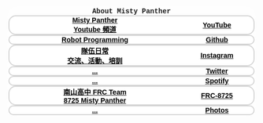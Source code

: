 <!-- don'tParseAsArticle -->
<style>
	/* basic */
	#aboutContent * {
		margin: 0px;
		outline: none;
		box-sizing: border-box;
		font-family: Arial, Helvetica, sans-serif;
		user-select: none;
	}

	#aboutContent, #glassBox {
		margin: 0px !important;
		width: calc(100*var(--mw)) !important;
    	height: calc(100*var(--mh)) !important;
		position: relative;
	}

	/* settings class */
	#aboutContent [display="bothCenter"] {
		display: flex;
		flex-direction: row;
		flex-wrap: nowrap;
		justify-content: center;
		align-items: center;
	}
	#aboutContent [material="glass"] {
		background-color: #ffffff30;
		backdrop-filter: blur(calc(0.4*var(--mw)));
		border-color: #aaaaaa00;
		border-width: 2px;
		border-style: solid;
		border-radius: 20px;
	}

	/* type class */
	#aboutContent .page {
		--margin: calc(4*var(--mw));
		margin: var(--margin) var(--margin) calc(var(--margin)*2) var(--margin);
		width: calc(100*var(--mw) - var(--margin)*2);
		height: calc(100*var(--mh) - var(--margin)*2);
		--pageInnerWidth: 100%;
		--pageInnerHeight: 100%;
	}

	#aboutContent .containBox{
		padding: calc(4*var(--mw));
		width: 100%;
		height: 100%;
		box-sizing: border-box;
	}
	#aboutContent .cardBox {
		display: flex;
		flex-direction: row;
		align-content: center;
		justify-content: flex-start;
		flex-wrap: wrap;
		align-items: center;
		gap: calc(4*var(--mw));
		width: var(--pageInnerWidth);
		height: calc(var(--pageInnerHeight)*0.6);
	}
	#aboutContent .cardBox > .card {
		--bgi: url('');
		--shadowColor: black;
		display: flex;
		flex-direction: column;
		flex-wrap: nowrap;
		align-content: center;
		justify-content: center;
		align-items: center;
		height: calc(var(--pageInnerHeight)*0.45);
		width: calc(19.8*var(--mw));
		position: relative;
		background: white;
		border-color: transparent;
		border-color: #afafaf88;
		border-width: 2px;
		border-style: solid;
		border-radius: 15px;
		box-shadow: 0px 0px 0px calc(-1*var(--mw)) white;
		transform: translateY(0px);
		transition: 0.5s;
		transition-timing-function: cubic-bezier(0.6, -0.57, 0.26, 2.12);
		overflow: hidden;
	}
	/* #aboutContent .cardBox > .card:hover {
		border-color: #afafaf88;
		border-color: var(--shadowColor);
		box-shadow: calc(2*var(--mw)) calc(2*var(--mw)) calc(1*var(--mw)) 0px #00000088;
		transform: translateY(-10px);
		box-shadow: 0px 20px 5px 0px var(--shadowColor);
	} */

	#aboutContent .cardBox > .card:hover {
		animation: sh0 0.5s ease-in-out both;
		border-color: var(--shadowColor);
		transform: translateY(-10px);
	}

	@keyframes sh0 {
	0% {
		transform: rotate(0deg);
	}

	25% {
		transform: rotate(7deg);
	}

	50% {
		transform: rotate(-7deg);
	}

	75% {
		transform: rotate(1deg);
	}

	100% {
		transform: rotate(0deg);
	}
	}

	#aboutContent .cardBox > .card:hover span {
		animation: storm 0.7s ease-in-out both;
		animation-delay: 0.06s;
	}

	#aboutContent .cardBox > .card::before {
		content: "";
		position: absolute;
		--width: calc(12*var(--mw));
		width: var(--width);
		height: var(--width);
		bottom: calc(var(--width)*-0.25);
		right: calc(var(--width)*-0.25);
		z-index: -1;
		background-image: var(--bgi);
		background-position: 0px 0px;
		background-repeat: no-repeat;
		background-size: 100%;
		transform: rotateZ(30deg) translateY(0px);
		filter: grayscale(10);
		opacity: 0.2;
		transition: 1s;
	}
	#aboutContent .cardBox > .card:hover::before {
		bottom: 50%;
		right: calc((100% - var(--width) - 4px)/2);
		transform: rotateZ(0deg) translateY(50%);
		filter: grayscale(0);
	}
	#aboutContent .cardBox > .card > h3 {
		margin: calc(1*var(--mh)) calc(2*var(--mw));
		color: black;
		text-align: center;
		font-size: calc(2.0*var(--mw));
		font-weight: bold;
	}
	#aboutContent .cardBox > .card > p {
		margin: calc(0.5*var(--mh)) calc(2*var(--mw));
		color: black;
		text-align: center;
		font-size: calc(1.2*var(--mw));
		font-weight: bold;
	}

	/* unique element */
	#aboutContent #waterDropCvs {
		position: fixed;
		top: 0px;
		left: 0px;
		z-index: 1;
	}

	#aboutContent #pageBox {
		--pageIndex: 0;
		width: 100%;
		height: 100%;
		top: calc(-100*var(--mh) * var(--pageIndex));
		left: 0px;
		transition: 0.5s;
		z-index: 2;
	}

	#aboutContent #title {
		display: flex;
		flex-direction: row;
		flex-wrap: nowrap;
		align-content: center;
		justify-content: center;
		align-items: center;
		width: var(--pageInnerWidth);
		height: calc(var(--pageInnerHeight)*0.1);
		color: var(--text-color1);
		text-shadow: calc(1*var(--mw)) calc(1*var(--mw)) calc(1*var(--mw)) #00000058;
		font-size: calc(5*var(--mw));
		font-family: 'Courier New', Courier, monospace;
		text-align: center;
	}

	@media screen and (max-width: 100vh) {
		#aboutContent, 
		#aboutContent #glassBox, 
		#aboutContent .containBox, 
		#aboutContent .cardBox {
			height: auto !important;
		}

		#aboutContent .cardBox {
			display: flex;
			flex-direction: column;
			flex-wrap: nowrap;
			align-content: center;
			align-items: center;
			margin: calc(1*var(--mw)) 0px;
			height: calc(var(--pageInnerHeight)*0.8);
		}
		#aboutContent .cardBox > .card {
			flex-direction: row-reverse;
			justify-content: center;
			align-items: center;
			align-content: center;
			flex-wrap: nowrap;
			width: 100%;
			height: calc(20*var(--mw));
		}
		#aboutContent .cardBox > .card::before {
			--width: calc(15*var(--mh));
		}
		#aboutContent .cardBox > .card > h3 {
			margin: 0px calc(4*var(--mw)) 0px calc(2*var(--mw));
			width: 30%;
			font-size: calc(6.2*var(--mw));
		}
		#aboutContent .cardBox > .card > p {
			margin: 0px calc(2*var(--mw)) 0px calc(4*var(--mw));
			width: 70%;
			font-size: calc(4.2*var(--mw));
		}

		#aboutContent #title {
			height: calc(var(--pageInnerHeight)*0.2);
		}

	}
	@media screen and (min-width: 200vh) and (max-width: 300vh) {
		#aboutContent #title {
			width: calc(100% - 4*var(--mw)*2);
			position: absolute;
			top: 0px;
			transform: translateY(-50%);
		}
		#aboutContent .cardBox{
			--gapX: 2%;
			--gapY: 10%;
			gap: var(--gapY) var(--gapX);
			width: calc((100% - 4*var(--mw)*3)*1.15);
			height: calc((100% - 4*var(--mw)*2)*1.2);
			/* position: absolute; */
			bottom: calc(4*var(--mw));
			right: calc(4*var(--mw));
			box-sizing: border-box;
			transform: translateY(7%);
		}
		#aboutContent .cardBox > .card {
			width: calc((100% - var(--gapX)*3)/4);
			height: calc((100% - var(--gapY)*1)/2);
		}
		#aboutContent .cardBox > .card > p {
			font-size: calc(1.2*var(--mw));
		}
	}
	@media screen and (min-width: 300vh) {
		#aboutContent #title {
			width: calc(100% - 4*var(--mw)*2);
			position: absolute;
			top: 0px;
			transform: translateY(-50%);
		}
		#aboutContent .cardBox{
			--gapX: 2%;
			--gapY: 10%;
			gap: var(--gapY) var(--gapX);
			width: calc(100% - 4*var(--mw)*2);
			height: calc((100% - 4*var(--mw)*2)*0.9);
			position: absolute;
			bottom: calc(4*var(--mw));
			right: calc(4*var(--mw));
			box-sizing: border-box;
		}
		#aboutContent .cardBox > .card {
			width: calc((100% - var(--gapX)*3)/4);
			height: calc((100% - var(--gapY)*1)/2);
		}
		#aboutContent .cardBox > .card > p {
			display: none;
		}
	}
</style>
<div id="aboutContent">
	<div id="glassBox" class="page" display="bothCenter" material="glass">
		<div class="containBox">
			<h1 id="title">About Misty Panther</h1>
			<div class="cardBox" display="bothCenter">
				<a target="_blank" class="card hrefButton" style="--shadowColor: #ff7e7e; --bgi: url('<?=basicPath?>/image/aboutImage/logo-youtube.png');" href="https://www.youtube.com/@frc8725">
					<h3>YouTube</h3>
					<p contentkey="youtube-description">Misty Panther<br>Youtube 頻道</p>
				</a>
				<a target="_blank" class="card hrefButton" style="--shadowColor: #666666; --bgi: url('<?=basicPath?>/image/aboutImage/logo-github.png');" href="https://github.com/FRC8725">
					<h3>Github</h3>
					<p contentkey="github-description">Robot Programming</p>
				</a>
				<a target="_blank" class="card hrefButton" style="--shadowColor: #ff7343; --bgi: url('<?=basicPath?>/image/aboutImage/logo-instagram.png');" href="https://www.instagram.com/frc_8725/">
					<h3>Instagram</h3>
					<p contentkey="instagram-description">隊伍日常<br>交流、活動、培訓</p>
				</a>
				<a target="_blank" class="card hrefButton" style="--shadowColor: #666666; --bgi: url('<?=basicPath?>/image/aboutImage/logo-twitter.png');" href="https://www.youtube.com/watch?v=BbeeuzU5Qc8">
					<h3>Twitter</h3>
					<p contentkey="twitter-description">...</p>
				</a>
				<a target="_blank" class="card hrefButton" style="--shadowColor: #9bffa0; --bgi: url('<?=basicPath?>/image/aboutImage/logo-spotify.png');" href="https://www.youtube.com/watch?v=BbeeuzU5Qc8">
					<h3>Spotify</h3>
					<p contentkey="spotify-description">...</p>
				</a>
				<a target="_blank" class="card hrefButton" style="--shadowColor: #ac5d1e; --bgi: url('<?=basicPath?>/image/aboutImage/logo-frc8725.png');" href="https://frc8725misty.blogspot.com/">
					<h3>FRC-8725</h3>
					<p contentkey="github-description">南山高中 FRC Team <br>8725 Misty Panther</p>
				</a>
				<a target="_blank" class="card hrefButton" style="--shadowColor: #fff27a; --bgi: url('<?=basicPath?>/image/aboutImage/logo-photos.png');" href="https://photos.google.com/?album=alanwu" onclick="event.preventDefault();window.open('https:\/\/youtu.be/dQw4w9WgXcQ?si=aiFtJ-IFWJuDlxDU', '_blank');">
					<h3>Photos</h3>
					<p contentkey="twitch-description">...<br></p>
				</a>
			</div>
		</div>
	</div>
</div>